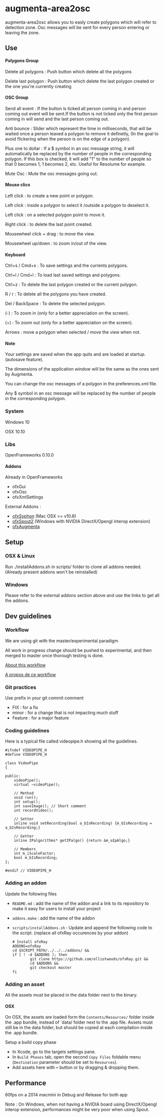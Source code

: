 ﻿# augmenta-area2osc

augmenta-area2osc allows you to easly create polygons which will refer to detection zone. Osc messages will be sent for every person entering or leaving the zone.

## Use

#### Polygons Group

Delete all polygons : Push button which delete all the polygons

Delete last polygon : Push button which delete the last polygon created or the one you're currently creating

#### OSC Group

Send all event : If the button is ticked all person coming in and person coming out event will be sent.If the button is not ticked only the first person coming in will send and the last person coming out.

Anti bounce : Slider which represent the time in milliseconds, that will be waited once a person leaved a polygon to remove it definetly, (In the goal to avoid flickering when the person is on the edge of a polygon).

Plus one to dollar : If a $ symbol in an osc message string, it will automatically be replaced by the number of people in the corresponding polygon. If this box is checked, it will add "1" to the number of people so that 0 becomes 1, 1 becomes 2, etc. Useful for Resolume for example.

Mute Osc : Mute the osc messages going out.

#### Mouse clics

Left click : to create a new point or polygon.

Left click : inside a polygon to select it /outside a polygon to deselect it.

Left click : on a selected polygon point to move it.

Right click : to delete the last point created.

Mousewheel click + drag : to move the view.

Mousewheel up/down : to zoom in/out of the view. 

#### Keyboard

Ctrl+s / Cmd+s : To save settings and the currents polygons.

Ctrl+l / Cmd+l : To load last saved settings and polygons.

Ctrl+z : To delete the last polygon created or the current polygon.

R / r : To delete all the polygons you have created.

Del / BackSpace : To delete the selected polygon.

(-) : To zoom in (only for a better appreciation on the screen).

(+) : To zoom out (only for a better appreciation on the screen).

Arrows : move a polygon when selected / move the view when not.

#### Note 

Your settings are saved when the app quits and are loaded at startup. (autosave feature).

The dimensions of the application window will be the same as the ones sent by Augmenta.

You can change the osc messages of a polygon in the preferences.xml file.

Any $ symbol in an osc message will be replaced by the number of people in the corresponding polygon.

### System

Windows 10

OSX 10.10

### Libs

OpenFrameworks 0.10.0

#### Addons

Already in OpenFrameworks

- ofxGui
- ofxOsc
- ofxXmlSettings

External Addons :

- [ofxSyphon](https://github.com/astellato/ofxSyphon) (Mac OSX >= v10.6)
- [ofxSpout2](https://github.com/Kj1/ofxSpout2) (Windows with NVIDIA DirectX/Opengl interop extension)
- [ofxAugmenta](https://github.com/Theoriz/ofxAugmenta)

## Setup

### OSX & Linux

Run ./installAddons.sh in scripts/ folder to clone all addons needed. (Already present addons won't be reinstalled)

### Windows

Please refer to the external addons section above and use the links to get all the addons.

## Dev guidelines

### Workflow

We are using git with the master/experimental paradigm

All work in progress change should be pushed to experimental, and then merged to master once thorough testing is done.

[About this workflow](https://www.atlassian.com/en/git/workflows#!workflow-feature-branch)

[A propos de ce workflow](https://www.atlassian.com/fr/git/workflows#!workflow-feature-branch)

### Git practices

Use prefix in your git commit comment

- FIX : for a fix
- minor : for a change that is not impacting much stuff
- Feature : for a major feature

### Coding guidelines

Here is a typical file called videopipe.h showing all the guidelines.

	#ifndef VIDEOPIPE_H
	#define VIDEOPIPE_H

	class VideoPipe
	{

	public:
		videoPipe();
		virtual ~videoPipe();

		// Method
		void run();
		int setup();
		int saveImage(); // Short comment
		int recordVideo();

		// Setter
		inline void setRecording(bool a_bIsRecording) {m_bIsRecording = a_bIsRecording;}

		// Getter
		inline IPalgorithms* getIPalgo() {return &m_oIpAlgo;}
		
		// Members
		int m_iScaleFactor;
		bool m_bIsRecording;
	};

	#endif // VIDEOPIPE_H

### Adding an addon

Update the following files

- `README.md` : add the name of the addon and a link to its repository to make it easy for users to install your project
- `addons.make` : add the name of the addon
- `scripts/installAddons.sh` : Update and append the following code to the script. (replace all ofxRay occurences by your addon)

	```
	# Install ofxRay
	ADDONS=ofxRay
	cd $SCRIPT_PATH/../../../addons/ &&
	if [ ! -d $ADDONS ]; then
	        git clone https://github.com/elliotwoods/ofxRay.git &&
	        cd $ADDONS &&
	        git checkout master
	fi
	```

### Adding an asset

All the assets must be placed in the data folder next to the binary.

#### OSX

On OSX, the assets are loaded form the `Contents/Resources/` folder inside the .app bundle, instead of `data/ folder next to the .app file.
Assets must still be in the data folder, but should be copied at each compilation inside the .app bundle.

Setup a build copy phase

- In Xcode, go to the targets settings pane.
- In `Build Phases` tab, open the second `Copy Files` foldable menu (`Destination` parameter should be set to `Resources`).
- Add assets here with `+` button or by dragging & dropping them.

## Performance

60fps on a 2014 macmini in Debug and Release for both app

Note : On Windows, when not having a NVIDIA board using DirectX/Opengl interop extension, performances might be very poor when using Spout.
